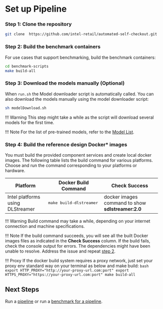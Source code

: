 # Set up Pipeline

### Step 1: Clone the repository

```bash
git clone  https://github.com/intel-retail/automated-self-checkout.git && cd ./automated-self-checkout
```

### Step 2: Build the benchmark containers

For use cases that support benchmarking, build the benchmark containers:

```bash
cd benchmark-scripts
make build-all
```

### Step 3: Download the models manually (Optional)

When `run.sh` the Model downloader script is automatically called. You can also download the models manually using the model downloader script:

```bash
sh modelDownload.sh
```

!!! Warning
    This step might take a while as the script will download several models for the first time.

!!! Note
    For the list of pre-trained models, refer to the [Model List](https://github.com/intel-retail/automated-self-checkout/blob/main/configs/dlstreamer/models/2022/models.list.yml).

### Step 4: Build the reference design Docker* images

You must build the provided component services and create local docker images. The following table lists the build command for various platforms. Choose and run the command corresponding to your platforms or hardware.

| Platform                                   | Docker Build Command       | Check Success                                                |
| ------------------------------------------ | -------------------------- |--------------------------------------------------------------|
| Intel platforms using DLStreamer           | <pre>make build-dlstreamer</pre>  | docker images command to show <b>sdlstreamer:2.0</b>  |

!!! Warning
    Build command may take a while, depending on your internet connection and machine specifications.

!!! Note
    If the build command succeeds, you will see all the built Docker images files as indicated in the **Check Success** column. If the build fails, check the console output for errors. The dependencies might have been unable to resolve. Address the issue and repeat [step 2](/pipelinesetup.md#step-2).

!!! Proxy
    If the docker build system requires a proxy network, just set your proxy env standard way on your terminal as below and make build:
    ```bash
    export HTTP_PROXY="http://your-proxy-url.com:port"
    export HTTPS_PROXY="https://your-proxy-url.com:port"
    make build-all
    ```

## Next Steps

Run a [pipeline](./pipelinerun.md) or run a [benchmark for a pipeline](./pipelinebenchmarking.md).
